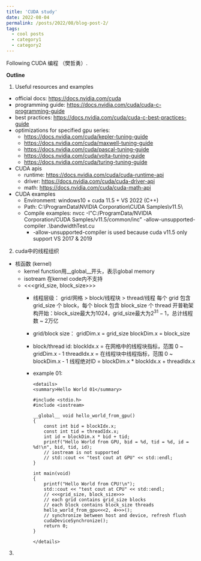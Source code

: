 ```yaml
---
title: 'CUDA study'
date: 2022-08-04
permalink: /posts/2022/08/blog-post-2/
tags:
  - cool posts
  - category1
  - category2
---
```


Following CUDA 编程 （樊哲勇）.

<b>Outline</b>
1. Useful resources and examples
  * official docs: <https://docs.nvidia.com/cuda>
  * programming guide: <https://docs.nvidia.com/cuda/cuda-c-programming-guide>
  * best practices: <https://docs.nvidia.com/cuda/cuda-c-best-practices-guide>
  * optimizations for specified gpu series:
    * <https://docs.nvidia.com/cuda/kepler-tuning-guide>
    * <https://docs.nvidia.com/cuda/maxwell-tuning-guide>
    * <https://docs.nvidia.com/cuda/pascal-tuning-guide>
    * <https://docs.nvidia.com/cuda/volta-tuning-guide>
    * <https://docs.nvidia.com/cuda/turing-tuning-guide>
  * CUDA apis
    * runtime: <https://docs.nvidia.com/cuda/cuda-runtime-api>
    * driver: <https://docs.nvidia.com/cuda/cuda-driver-api>
    * math: <https://docs.nvidia.com/cuda/cuda-math-api>
  * CUDA examples
    * Environment: windows10 + cuda 11.5 + VS 2022 (C++)
    * Path: C:\ProgramData\NVIDIA Corporation\CUDA Samples\v11.5\
    * Compile examples: nvcc -I"C:/ProgramData/NVIDIA Corporation/CUDA Samples/v11.5/common/inc" -allow-unsupported-compiler .\bandwidthTest.cu
      * -allow-unsupported-compiler is used because cuda v11.5 only support VS 2017 & 2019

2. cuda中的线程组织
  * 核函数 (kernel)
    * kernel function用__global__开头，表示global memory
    * isotream 在kernel code内不支持
    * <<<grid_size, block_size>>>
      * 线程层级：
        grid/网格 > block/线程块 > thread/线程
        每个 grid 包含 grid_size 个 block，每个 block 包含 block_size 个 thread
        开普勒架构开始：block_size最大为1024，grid_size最大为$2^{31}-1$，总计线程数 ~ 2万亿
      * grid/block size：
        gridDim.x = grid_size
        blockDim.x = block_size
      * block/thread id:
        blockIdx.x = 在网格中的线程块指标，范围 0 ~ gridDim.x - 1
        threadIdx.x = 在线程块中线程指标，范围 0 ~ blockDim.x - 1
        线程绝对ID = blockDim.x * blockIdx.x + threadIdx.x
      * example 01:

            <details>
            <summary>Hello World 01</summary>

            #include <stdio.h>
            #include <iostream>

            __global__ void hello_world_from_gpu()
            {
                const int bid = blockIdx.x;
                const int tid = threadIdx.x;
                int id = blockDim.x * bid + tid;
                printf("Hello World from GPU, bid = %d, tid = %d, id = %d!\n", bid, tid, id);
                // iostream is not supported
                // std::cout << "test cout at GPU" << std::endl;
            }

            int main(void)
            {
                printf("Hello World from CPU!\n");
                std::cout << "test cout at CPU" << std::endl;
                // <<<grid_size, block_size>>>
                // each grid contains grid_size blocks
                // each block contains block_size threads
                hello_world_from_gpu<<<2, 4>>>();
                // synchronize between host and device, refresh flush
                cudaDeviceSynchronize();
                return 0;
            }
            
            </details>  

3. 
